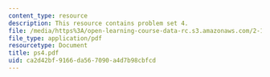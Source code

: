 ```yaml
---
content_type: resource
description: This resource contains problem set 4.
file: /media/https%3A/open-learning-course-data-rc.s3.amazonaws.com/2-171-analysis-and-design-of-digital-control-systems-fall-2006/ca2d42bf9166da567090a4d7b98cbfcd_ps4.pdf
file_type: application/pdf
resourcetype: Document
title: ps4.pdf
uid: ca2d42bf-9166-da56-7090-a4d7b98cbfcd
---
```

